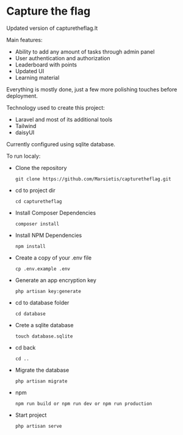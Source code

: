 # Capture the flag
Updated version of capturetheflag.lt

Main features:
- Ability to add any amount of tasks through admin panel
- User authentication and authorization
- Leaderboard with points
- Updated UI
- Learning material

Everything is mostly done, just a few more polishing touches before deployment.

Technology used to create this project:
- Laravel and most of its additional tools
- Tailwind
- daisyUI

Currently configured using sqlite database.

To run localy:
- Clone the repository
  ```
  git clone https://github.com/Marsietis/capturetheflag.git
  ```
- cd to project dir
  ```
  cd capturetheflag
  ```
- Install Composer Dependencies
  ```
  composer install
  ```
- Install NPM Dependencies
  ```
  npm install
  ```
- Create a copy of your .env file
  ```
  cp .env.example .env
  ```
- Generate an app encryption key
  ```
  php artisan key:generate
  ```
- cd to database folder
  ```
  cd database
  ```
- Crete a sqlite database
  ```
  touch database.sqlite
  ```
- cd back
  ```
  cd ..
  ```
- Migrate the database
  ```
  php artisan migrate
  ```
- npm
  ```
  npm run build or npm run dev or npm run production
  ```
- Start project
  ```
  php artisan serve
  ```
